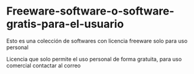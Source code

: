 # Freeware-software-o-software-gratis-para-el-usuario
Esto es una colección de softwares con licencia freeware solo para uso personal

Licencia que solo permite el uso personal de forma gratuita, para uso comercial contactar al correo
